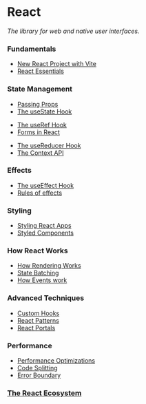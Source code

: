 # React

_The library for web and native user interfaces._

### Fundamentals

- [New React Project with Vite](./new-react-project.md)
- [React Essentials](./react-essentials.md)

### State Management

- [Passing Props](./props.md)
- [The useState Hook](./state.md)

<div></div>

- [The useRef Hook](./useref.md)
- [Forms in React](./react-forms.md)

<div></div>

- [The useReducer Hook](./usereducer.md)
- [The Context API](./context.md)

### Effects

- [The useEffect Hook](./effects.md)
- [Rules of effects](./effects-rules.md)

### Styling

- [Styling React Apps](./styling-react.md)
- [Styled Components](./styled-comp.md)

### How React Works

- [How Rendering Works](./how-rendering-works.md)
- [State Batching](./state-batching.md)
- [How Events work](./how-events-work.md)

### Advanced Techniques

- [Custom Hooks](./custom-hooks.md)
- [React Patterns](./patterns.md)
- [React Portals](./portals.md)

### Performance

- [Performance Optimizations](./memos.md)
- [Code Splitting](./code-splitting.md)
- [Error Boundary](./error-boundary.md)

### [The React Ecosystem](./../libraries/react-ecosystem.md)
